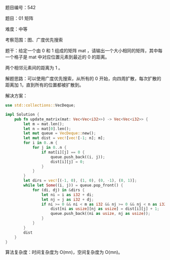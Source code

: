 题目编号：542

题目：01 矩阵

难度：中等

考察范围：图、广度优先搜索

题干：给定一个由 0 和 1 组成的矩阵 mat ，请输出一个大小相同的矩阵，其中每一个格子是 mat 中对应位置元素到最近的 0 的距离。

两个相邻元素间的距离为 1 。

解题思路：可以使用广度优先搜索，从所有的 0 开始，向四周扩散，每次扩散的距离加 1，直到所有的位置都被扩散到。

解决方案：

```rust
use std::collections::VecDeque;

impl Solution {
    pub fn update_matrix(mat: Vec<Vec<i32>>) -> Vec<Vec<i32>> {
        let m = mat.len();
        let n = mat[0].len();
        let mut queue = VecDeque::new();
        let mut dist = vec![vec![-1; n]; m];
        for i in 0..m {
            for j in 0..n {
                if mat[i][j] == 0 {
                    queue.push_back((i, j));
                    dist[i][j] = 0;
                }
            }
        }
        let dirs = vec![(-1, 0), (1, 0), (0, -1), (0, 1)];
        while let Some((i, j)) = queue.pop_front() {
            for (di, dj) in &dirs {
                let ni = i as i32 + di;
                let nj = j as i32 + dj;
                if ni >= 0 && ni < m as i32 && nj >= 0 && nj < n as i32 && dist[ni as usize][nj as usize] == -1 {
                    dist[ni as usize][nj as usize] = dist[i][j] + 1;
                    queue.push_back((ni as usize, nj as usize));
                }
            }
        }
        dist
    }
}
```

算法复杂度：时间复杂度为 O(mn)，空间复杂度为 O(mn)。